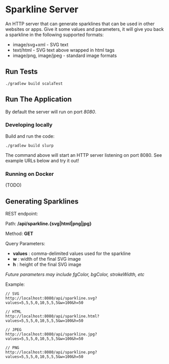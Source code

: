 # Sparkline Server

An HTTP server that can generate sparklines that can be used in other websites or apps. Give it some values and parameters, it will give you back a sparkline in the following supported formats:

* image/svg+xml - SVG text
* text/html - SVG text above wrapped in html tags
* image/png, image/jpeg - standard image formats


## Run Tests

```
./gradlew build scalaTest
```

## Run The Application

By default the server will run on port _8080_.

### Developing locally

Build and run the code:

```
./gradlew build slurp
```

The command above will start an HTTP server listening on port 8080.  See example URLs below and try it out!


### Running on Docker
(TODO)

## Generating Sparklines
REST endpoint:

Path: **/api/sparkline.{svg|html|png|jpg}**

Method: **GET**

Query Parameters:

* **values** : comma-delimited values used for the sparkline
* **w** : width of the final SVG image
* **h** : height of the final SVG image

_Future parameters may include fgColor, bgColor, strokeWidth, etc_



Example:

```
// SVG
http://localhost:8080/api/sparkline.svg?values=5,5,5,0,10,5,5,5&w=100&h=50

// HTML
http://localhost:8080/api/sparkline.html?values=5,5,5,0,10,5,5,5&w=100&h=50

// JPEG
http://localhost:8080/api/sparkline.jpg?values=5,5,5,0,10,5,5,5&w=100&h=50

// PNG
http://localhost:8080/api/sparkline.png?values=5,5,5,0,10,5,5,5&w=100&h=50

```

